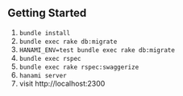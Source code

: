 ## Getting Started

1. `bundle install`
2. `bundle exec rake db:migrate`
3. `HANAMI_ENV=test bundle exec rake db:migrate`
4. `bundle exec rspec`
5. `bundle exec rake rspec:swaggerize`
6. `hanami server`
7. visit http://localhost:2300
